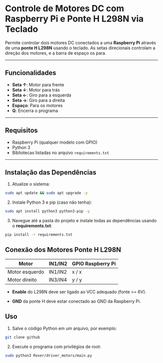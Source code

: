 # Controle de Motores DC com Raspberry Pi e Ponte H L298N via Teclado

Permite controlar dois motores DC conectados a uma **Raspberry Pi** através de uma **ponte H L298N** usando o teclado. As setas direcionais controlam a direção dos motores, e a barra de espaço os para.

---

## Funcionalidades

- **Seta ↑**: Motor para frente  
- **Seta ↓**: Motor para trás  
- **Seta ←**: Giro para a esquerda  
- **Seta →**: Giro para a direita  
- **Espaço**: Para os motores  
- **Q**: Encerra o programa  

---

## Requisitos

- Raspberry Pi (qualquer modelo com GPIO)  
- Python 3  
- Bibliotecas listadas no arquivo `requirements.txt`  

---

## Instalação das Dependências

1. Atualize o sistema:
```bash
sudo apt update && sudo apt upgrade -y
```
2. Instale Python 3 e pip (caso não tenha):
```bash
sudo apt install python3 python3-pip -y
```
3. Navegue até a pasta do projeto e instale todas as dependências usando o **requirements.txt**:
```bash
pip install -r requirements.txt
```

## Conexão dos Motores Ponte H L298N
| Motor          | IN1/IN2 | GPIO Raspberry Pi |
| -------------- | ------- | ----------------- |
| Motor esquerdo | IN1/IN2 | x / x            |
| Motor direito  | IN3/IN4 | y / y           |

- **Enable** do L298N deve ser ligado ao VCC adequado (fonte >= 6V).

- **GND** da ponte H deve estar conectado ao GND da Raspberry Pi.

## Uso

1. Salve o código Python em um arquivo, por exemplo:

````bash
git clone github
````

2. Execute o programa com privilégios de root:

````bash
sudo python3 Rover/driver_motors/main.py
````